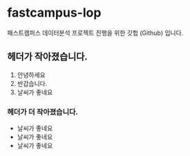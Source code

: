 # fastcampus-lop
패스트캠퍼스 데이터분석 프로젝트 진행을 위한 깃헙 (Github) 입니다.

## 헤더가 작아졌습니다.
1. 안녕하세요
2. 반갑습니다.
3. 날씨가 좋네요

### 헤더가 더 작아졌습니다.
- 날씨가 좋네요
- 날씨가 좋네요
- 날씨가 좋네요

